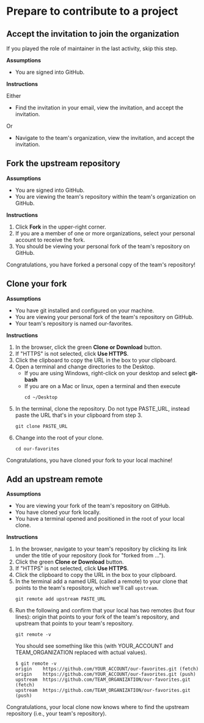 # Prepare to contribute to a project

## Accept the invitation to join the organization

If you played the role of maintainer in the last activity, skip this step.

__Assumptions__

* You are signed into GitHub.

__Instructions__

Either

* Find the invitation in your email, view the invitation, and accept the invitation.

Or

* Navigate to the team's organization, view the invitation, and accept the invitation.


## Fork the upstream repository

__Assumptions__

* You are signed into GitHub.
* You are viewing the team's repository within the team's organization on GitHub.

__Instructions__

1. Click __Fork__ in the upper-right corner.
2. If you are a member of one or more organizations, select your personal account to receive the fork.
3. You should be viewing your personal fork of the team's repository on GitHub.

Congratulations, you have forked a personal copy of the team's repository!

## Clone your fork

__Assumptions__

* You have git installed and configured on your machine.
* You are viewing your personal fork of the team's repository on GitHub.
* Your team's repository is named our-favorites.

__Instructions__

1. In the browser, click the green __Clone or Download__ button.
2. If "HTTPS" is not selected, click __Use HTTPS__.
3. Click the clipboard to copy the URL in the box to your clipboard.
4. Open a terminal and change directories to the Desktop.
    - If you are using Windows, right-click on your desktop and select __git-bash__
    - If you are on a Mac or linux, open a terminal and then execute
        ```
        cd ~/Desktop
        ```
5. In the terminal, clone the repository. Do not type PASTE_URL, instead paste the URL that's in your clipboard from step 3.
    ```
    git clone PASTE_URL
    ```
6. Change into the root of your clone.
    ```
    cd our-favorites
    ```

Congratulations, you have cloned your fork to your local machine!

## Add an upstream remote

__Assumptions__

* You are viewing your fork of the team's repository on GitHub.
* You have cloned your fork locally.
* You have a terminal opened and positioned in the root of your local clone.

__Instructions__

1. In the browser, navigate to your team's repository by clicking its link under the title of your repository (look for "forked from ...").
2. Click the green __Clone or Download__ button.
3. If "HTTPS" is not selected, click __Use HTTPS__.
4. Click the clipboard to copy the URL in the box to your clipboard.
5. In the terminal add a named URL (called a remote) to your clone that points to the team's repository, which we'll call `upstream`.
    ```
    git remote add upstream PASTE_URL
    ```
6. Run the following and confirm that your local has two remotes (but four lines): origin that points to your fork of the team's repository, and upstream that points to your team's repository.
    ```
    git remote -v
    ```
    You should see something like this (with YOUR_ACCOUNT and TEAM_ORGANIZATION replaced with actual values).
    ```
    $ git remote -v
    origin    https://github.com/YOUR_ACCOUNT/our-favorites.git (fetch)
    origin    https://github.com/YOUR_ACCOUNT/our-favorites.git (push)
    upstream  https://github.com/TEAM_ORGANIZATION/our-favorites.git (fetch)
    upstream  https://github.com/TEAM_ORGANIZATION/our-favorites.git (push)
    ```
Congratulations, your local clone now knows where to find the upstream repository (i.e., your team's repository).

